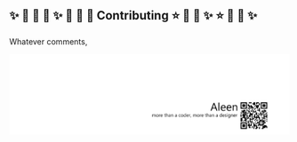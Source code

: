 ##  :sparkles: :dizzy: :star2: :star2: :sparkles: :dizzy: :star2: :star2: Contributing :star: :star2: :dizzy: :sparkles:  :star: :star2: :dizzy: :sparkles:

Whatever comments, 

<a href="http://aleen42.github.io/" target="_blank" ><img src="./pic/tail.gif"></a>
